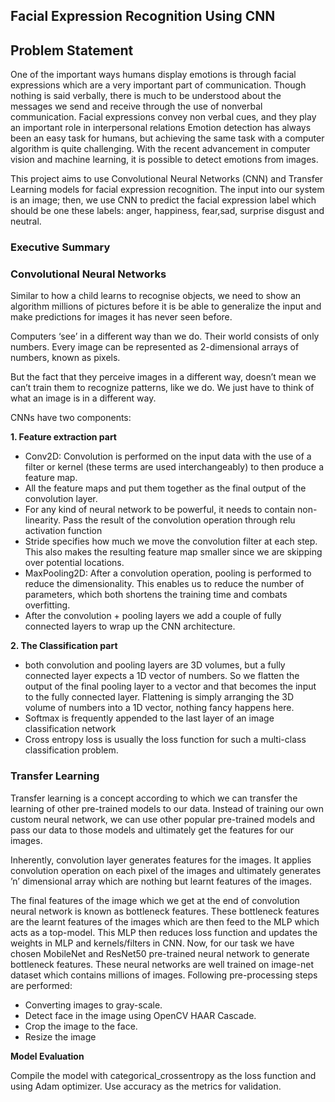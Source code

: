##   Facial Expression Recognition Using CNN
## Problem Statement

One of the important ways humans display emotions is through facial expressions which are a very important part of communication. Though nothing is said verbally, there is much to be understood about the messages we send and receive through the use of nonverbal communication. Facial expressions convey non verbal cues, and they play an important role in interpersonal relations
Emotion detection has always been an easy task for humans, but achieving the same task with a computer algorithm is quite challenging. With the recent advancement in computer vision and machine learning, it is possible to detect emotions from images. 

This project aims to use Convolutional Neural Networks (CNN) and Transfer Learning models for facial expression recognition. The input into our system is an image; then, we use CNN to predict the facial expression label which should be one these labels: anger, happiness, fear,sad, surprise disgust and neutral.

### Executive Summary


### Convolutional Neural Networks
Similar to how a child learns to recognise objects, we need to show an algorithm millions of pictures before it is be able to generalize the input and make predictions for images it has never seen before.

Computers ‘see’ in a different way than we do. Their world consists of only numbers. Every image can be represented as 2-dimensional arrays of numbers, known as pixels.

But the fact that they perceive images in a different way, doesn’t mean we can’t train them to recognize patterns, like we do. We just have to think of what an image is in a different way.

CNNs have two components:

<b>1. Feature extraction part</b>
- Conv2D: Convolution is performed on the input data with the use of a filter or kernel (these terms are used interchangeably) to then produce a feature map.
-  All the feature maps and put them together as the final output of the convolution layer.
-  For any kind of neural network to be powerful, it needs to contain non-linearity. Pass the result of the convolution operation through relu activation function
- Stride specifies how much we move the convolution filter at each step. This also makes the resulting feature map smaller since we are skipping over potential locations.
- MaxPooling2D: After a convolution operation, pooling is performed to reduce the dimensionality. This enables us to reduce the number of parameters, which both shortens the training time and combats overfitting.
- After the convolution + pooling layers we add a couple of fully connected layers to wrap up the CNN architecture.


<b>2.  The Classification part</b>
- both convolution and pooling layers are 3D volumes, but a fully connected layer expects a 1D vector of numbers. So we flatten the output of the final pooling layer to a vector and that becomes the input to the fully connected layer. Flattening is simply arranging the 3D volume of numbers into a 1D vector, nothing fancy happens here.
- Softmax is frequently appended to the last layer of an image classification network 
- Cross entropy loss is usually the loss function for such a multi-class classification problem. 

### Transfer Learning

Transfer learning is a concept according to which we can transfer the learning of other pre-trained models to our data. Instead of training our own custom neural network, we can use other popular pre-trained models and pass our data to those models and ultimately get the features for our images.

Inherently, convolution layer generates features for the images. It applies convolution operation on each pixel of the images and ultimately generates ’n’ dimensional array which are nothing but learnt features of the images.

The final features of the image which we get at the end of convolution neural network is known as bottleneck features. These bottleneck features are the learnt features of the images which are then feed to the MLP which acts as a top-model. This MLP then reduces loss function and updates the weights in MLP and kernels/filters in CNN.
Now, for our task we have chosen MobileNet and ResNet50 pre-trained neural network to generate bottleneck features. These neural networks are well trained on image-net dataset which contains millions of images.
Following pre-processing steps are performed:
- Converting images to gray-scale.
- Detect face in the image using OpenCV HAAR Cascade.
- Crop the image to the face.
- Resize the image


<b>Model Evaluation</b>

Compile the model with categorical_crossentropy as the loss function and using Adam optimizer. Use accuracy as the metrics for validation.
